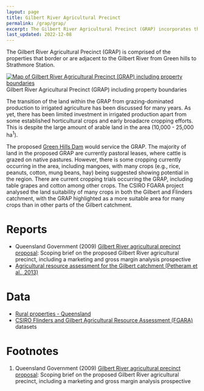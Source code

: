 ```yaml
---
layout: page
title: Gilbert River Agricultural Precinct
permalink: /grap/grap/
excerpt: The Gilbert River Agricultural Precinct (GRAP) incorporates the properties along the Gilbert River between Green Hills and Strathmore Station. This area has been highlighted as having potential for broadscale irrigated agriculture based on soil properties and water availability, but development is currently limited to production of some horticultural crops and early investments in irrigated broadacre crops. 
last_updated: 2022-12-08
---
```


The Gilbert River Agricultural Precinct (GRAP) is comprised of the properties that border or are adjacent to the Gilbert River from Green hills to Strathmore Station. 

<div class="rhs_img_img">
<a href="/images/GRAP_rural_prop.png" target="_blank">
<img alt="Map of Gilbert River Agricultural Precinct (GRAP) including property boundaries" src="/images/GRAP_rural_prop.png">
</a>
<div class=imgcredit>Gilbert River Agricultural Precinct (GRAP) including property boundaries</div>
</div>

The transition of the land within the GRAP from grazing-dominated production to irrigated agriculture has been discussed for many years. As yet, there has been limited investment in irrigated production apart from some established horticultural crops and early broadacre cropping efforts. This is despite the large amount of arable land in the area (10,000 - 25,000 ha<sup>1</sup>). 

The proposed <a href="/grap/green-hills-dam/">Green Hills Dam</a> would service the GRAP. The majority of land in the proposed GRAP are currently pastoral leases, where cattle is grazed on native pastures. However, there is some cropping currently occurring in the area, including mangoes, with many crops (e.g., rice, peanuts, cotton, mung beans, hay) being suggested showing potential in the region. There are current cropping trials occurring the GRAP, including table grapes and cotton among other crops. The CSIRO FGARA project analysed the land suitability of many crops in both the Gilbert and Flinders catchment, with the GRAP highlighted as a more suitable area for many crops than in other parts of the Gilbert catchment. 

# Reports
- Queensland Government (2009) <a href="https://web.archive.org/web/20240712003709/https://www.etheridge.qld.gov.au/downloads/file/228/gilbert-river-scoping-study-june-09---smallpdf" target="_blank">Gilbert River agricultural precinct proposal</a>: Scoping brief on the proposed Gilbert River agricultural precinct, including a marketing and gross margin analysis prospective
- <a href="https://publications.csiro.au/rpr/pub?pid=csiro:EP1312941" target="_blank">Agricultural resource assessment for the Gilbert catchment (Petheram et al., 2013)</a>

# Data
- <a href="https://qldspatial.information.qld.gov.au/catalogue/custom/detail.page?fid={056BC8D6-A24C-423E-9C05-AA6952C5F0D4}" target="_blank">Rural properties - Queensland</a>
- <a href="https://data.csiro.au/browse/kw/FGARA" target="_blank">CSIRO <a href="/datasources/fgara/">Flinders and Gilbert Agricultural Resource Assessment (FGARA)</a> datasets</a>

# Footnotes
1. Queensland Government (2009) <a href="https://web.archive.org/web/20240712003709/https://www.etheridge.qld.gov.au/downloads/file/228/gilbert-river-scoping-study-june-09---smallpdf" target="_blank">Gilbert River agricultural precinct proposal</a>: Scoping brief on the proposed Gilbert River
agricultural precinct, including a marketing and gross margin analysis prospective
